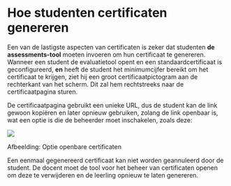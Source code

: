 # Hoe studenten certificaten genereren

Een van de lastigste aspecten van certificaten is zeker dat studenten **de assessments-tool** moeten invoeren om hun certificaat te genereren. Wanneer een student de evaluatietool opent en een standaardcertificaat is geconfigureerd, **en** heeft de student het minimumcijfer bereikt om het certificaat te krijgen, ziet hij een groot certificaatpictogram aan de rechterkant van het scherm. Dit zal hem rechtstreeks naar de certificaatpagina sturen.

De certificaatpagina gebruikt een unieke URL, dus de student kan de link gewoon kopiëren en later opnieuw gebruiken, zolang de link openbaar is, wat een optie is die de beheerder moet inschakelen, zoals deze:

![](../../.gitbook/assets/image12%20%2810%29.png)

Afbeelding: Optie openbare certificaten

Een eenmaal gegenereerd certificaat kan niet worden geannuleerd door de student. De docent moet de tool voor het beheer van certificaten openen om deze te verwijderen en de leerling opnieuw te laten genereren.
